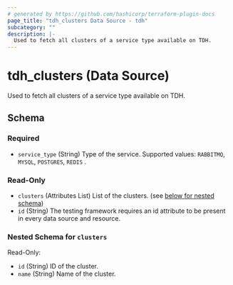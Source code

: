 ```yaml
---
# generated by https://github.com/hashicorp/terraform-plugin-docs
page_title: "tdh_clusters Data Source - tdh"
subcategory: ""
description: |-
  Used to fetch all clusters of a service type available on TDH.
---
```


# tdh_clusters (Data Source)

Used to fetch all clusters of a service type available on TDH.



<!-- schema generated by tfplugindocs -->
## Schema

### Required

- `service_type` (String) Type of the service. Supported values: `RABBITMQ`, `MYSQL`, `POSTGRES`, `REDIS` .

### Read-Only

- `clusters` (Attributes List) List of the clusters. (see [below for nested schema](#nestedatt--clusters))
- `id` (String) The testing framework requires an id attribute to be present in every data source and resource.

<a id="nestedatt--clusters"></a>
### Nested Schema for `clusters`

Read-Only:

- `id` (String) ID of the cluster.
- `name` (String) Name of the cluster.


